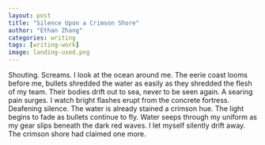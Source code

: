 ```yaml
---
layout: post
title: "Silence Upon a Crimson Shore"
author: "Ethan Zhang"
categories: writing
tags: [writing-work]
image: landing-used.png
---
```


<html>
  <head>
    <title>Silence Upon a Crimson Shore</title>
  </head>
  <body>
  <p>Shouting. Screams. I look at the ocean around me. The eerie coast looms before me, bullets shredded the water as easily as they shredded the flesh of my team. Their bodies drift out to sea, never to be seen again. A searing pain surges. I watch bright flashes erupt from the concrete fortress. Deafening silence. The water is already stained a crimson hue. The light begins to fade as bullets continue to fly. Water seeps through my uniform as my gear slips beneath the dark red waves. I let myself silently drift away. The crimson shore had claimed one more. </p>
